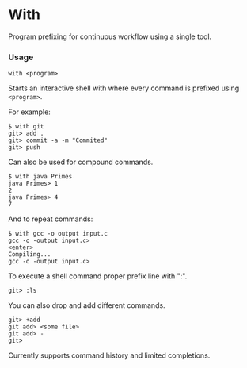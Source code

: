 # With
Program prefixing for continuous workflow using a single tool.

### Usage

`with <program>`


Starts an interactive shell with where every command is prefixed using `<program>`.

For example:
```
$ with git
git> add .
git> commit -a -m "Commited"
git> push
```


Can also be used for compound commands.
```
$ with java Primes
java Primes> 1
2
java Primes> 4
7
```

And to repeat commands:
```
$ with gcc -o output input.c
gcc -o -output input.c>
<enter>
Compiling...
gcc -o -output input.c>
```


To execute a shell command proper prefix line with ":".


`git> :ls`

You can also drop and add different commands.

```
git> +add
git add> <some file>
git add> -
git>
```

Currently supports command history and limited completions.
